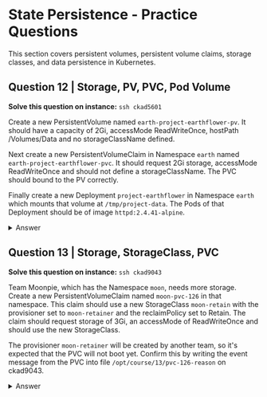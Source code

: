 # State Persistence - Practice Questions

This section covers persistent volumes, persistent volume claims, storage classes, and data persistence in Kubernetes.

## Question 12 | Storage, PV, PVC, Pod Volume

**Solve this question on instance:** `ssh ckad5601`

Create a new PersistentVolume named `earth-project-earthflower-pv`. It should have a capacity of 2Gi, accessMode ReadWriteOnce, hostPath /Volumes/Data and no storageClassName defined.

Next create a new PersistentVolumeClaim in Namespace `earth` named `earth-project-earthflower-pvc`. It should request 2Gi storage, accessMode ReadWriteOnce and should not define a storageClassName. The PVC should bound to the PV correctly.

Finally create a new Deployment `project-earthflower` in Namespace `earth` which mounts that volume at `/tmp/project-data`. The Pods of that Deployment should be of image `httpd:2.4.41-alpine`.

<details>
<summary>Answer</summary>

**Step 1: Create the PersistentVolume**

```bash
vim 12_pv.yaml
```

Create the PV yaml file (find examples at https://kubernetes.io/docs):

```yaml
# 12_pv.yaml
kind: PersistentVolume
apiVersion: v1
metadata:
 name: earth-project-earthflower-pv
spec:
 capacity:
  storage: 2Gi
 accessModes:
  - ReadWriteOnce
 hostPath:
  path: "/Volumes/Data"
```

Apply the PV:

```bash
k -f 12_pv.yaml create
```

**Step 2: Create the PersistentVolumeClaim**

```bash
vim 12_pvc.yaml
```

Create the PVC yaml file:

```yaml
# 12_pvc.yaml
kind: PersistentVolumeClaim
apiVersion: v1
metadata:
  name: earth-project-earthflower-pvc
  namespace: earth
spec:
  accessModes:
    - ReadWriteOnce
  resources:
    requests:
     storage: 2Gi
```

Apply the PVC:

```bash
k -f 12_pvc.yaml create
```

**Step 3: Verify PV and PVC are bound**

```bash
k -n earth get pv,pvc
```

Expected output:
```
NAME                                 CAPACITY   ACCESS MODES   ...  STATUS   CLAIM 
persistentvolume/...earthflower-pv   2Gi        RWO            ...  Bound    ...er-pvc

NAME                                       STATUS   VOLUME                         CAPACITY
persistentvolumeclaim/...earthflower-pvc   Bound    earth-project-earthflower-pv   2Gi
```

**Step 4: Create Deployment with mounted volume**

Generate base deployment yaml:

```bash
k -n earth create deploy project-earthflower --image=httpd:2.4.41-alpine --dry-run=client -oyaml > 12_dep.yaml
```

Edit the deployment to mount the volume:

```bash
vim 12_dep.yaml
```

```yaml
# 12_dep.yaml
apiVersion: apps/v1
kind: Deployment
metadata:
  creationTimestamp: null
  labels:
    app: project-earthflower
  name: project-earthflower
  namespace: earth
spec:
  replicas: 1
  selector:
    matchLabels:
      app: project-earthflower
  strategy: {}
  template:
    metadata:
      creationTimestamp: null
      labels:
        app: project-earthflower
    spec:
      volumes:                                      # add
      - name: data                                  # add
        persistentVolumeClaim:                      # add
          claimName: earth-project-earthflower-pvc  # add
      containers:
      - image: httpd:2.4.41-alpine
        name: container
        volumeMounts:                               # add
        - name: data                                # add
          mountPath: /tmp/project-data              # add
```

Apply the deployment:

```bash
k -f 12_dep.yaml create
```

**Step 5: Verify volume mounting**

```bash
k -n earth describe pod project-earthflower-d6887f7c5-pn5wv | grep -A2 Mounts:
```

Expected output:
```
    Mounts:
      /tmp/project-data from data (rw) # there it is
      /var/run/secrets/kubernetes.io/serviceaccount from default-token-n2sjj (ro)
```


---

</details>

## Question 13 | Storage, StorageClass, PVC

**Solve this question on instance:** `ssh ckad9043`

Team Moonpie, which has the Namespace `moon`, needs more storage. Create a new PersistentVolumeClaim named `moon-pvc-126` in that namespace. This claim should use a new StorageClass `moon-retain` with the provisioner set to `moon-retainer` and the reclaimPolicy set to Retain. The claim should request storage of 3Gi, an accessMode of ReadWriteOnce and should use the new StorageClass.

The provisioner `moon-retainer` will be created by another team, so it's expected that the PVC will not boot yet. Confirm this by writing the event message from the PVC into file `/opt/course/13/pvc-126-reason` on ckad9043.

<details>
<summary>Answer</summary>

**Step 1: Create the StorageClass**

```bash
vim 13_sc.yaml
```

Find StorageClass examples at https://kubernetes.io/docs:

```yaml
# 13_sc.yaml
apiVersion: storage.k8s.io/v1
kind: StorageClass
metadata:
  name: moon-retain
provisioner: moon-retainer
reclaimPolicy: Retain
```

Apply the StorageClass:

```bash
k create -f 13_sc.yaml
```

**Step 2: Create the PersistentVolumeClaim**

```bash
vim 13_pvc.yaml
```

```yaml
# 13_pvc.yaml
apiVersion: v1
kind: PersistentVolumeClaim
metadata:
  name: moon-pvc-126            # name as requested
  namespace: moon               # important
spec:
  accessModes:
    - ReadWriteOnce             # RWO
  resources:
    requests:
      storage: 3Gi              # size
  storageClassName: moon-retain # uses our new storage class
```

Apply the PVC:

```bash
k -f 13_pvc.yaml create
```

**Step 3: Check PVC Status**

```bash
k -n moon get pvc
```

Expected output (PVC will be in Pending state):
```
NAME           STATUS    VOLUME   CAPACITY   ACCESS MODES   STORAGECLASS   AGE
moon-pvc-126   Pending                                      moon-retain    2m57s
```

**Step 4: Get detailed event information**

```bash
k -n moon describe pvc moon-pvc-126
```

Expected output:
```
Name:          moon-pvc-126
...
Status:        Pending
...
Events:
  Type    Reason                Age                  From                         Message
  ----    ------                ----                 ----                         -------
Normal  ExternalProvisioning  4s (x19 over 4m28s)  persistentvolume-controller    Waiting for a volume to be created either by the external provisioner 'moon-retainer' or manually by the system administrator. If volume creation is delayed, please verify that the provisioner is running and correctly registered.
```

**Step 5: Write event message to file**

Create the file with the event message:

```bash
# /opt/course/13/pvc-126-reason
Waiting for a volume to be created either by the external provisioner 'moon-retainer' or manually by the system administrator. If volume creation is delayed, please verify that the provisioner is running and correctly registered.
```

</details>